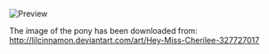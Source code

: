![Preview](https://raw.github.com/GNU-Pony/artwork/master/SYSLINUX/vesamenu/4:3/apple-bloom/preview.png)

The image of the pony has been downloaded from:
    http://lilcinnamon.deviantart.com/art/Hey-Miss-Cherilee-327727017
